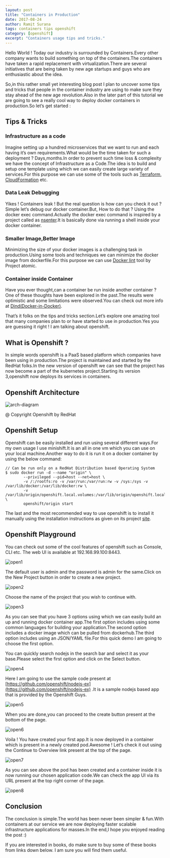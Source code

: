 ```yaml
---
layout: post
title: "Containers in Production"
date: 2017-08-24
author: Ramit Surana
tags: containers tips openshift
category: [openshift]
excerpt: "Containers usage tips and tricks."
---
```


Hello World ! Today our industry is surrounded by Containers.Every other company wants to build something on top of the containers.The containers have taken a rapid replacement with virtualization.There are several initiatives that are being taken by new age startups and guys who are enthusiastic about the idea.

So,in this rather small yet interesting blog post I plan to uncover some tips and tricks that people in the container industry are using to make sure they stay ahead of the new age revolution.Also in the later part of this tutorial we are going to see a really cool way to deploy docker containers in production.So let’s get started :

## Tips & Tricks

### Infrastructure as a code

Imagine setting up a hundred microservices that we want to run and each having it’s own requirements.What would be the time taken for such a deployment ? Days,months.In order to prevent such time loss & complexity we have the concept of Infrastructure as a Code.The idea is to build and setup one template using which we can easily create large variety of services.For this purpose we can use some of the tools such as [Terraform](http://terraform.io/), [CloudFormation](https://aws.amazon.com/cloudformation/) etc.

### Data Leak Debugging

Yikes ! Containers leak ! But the real question is how can you check it out ? Simple let’s debug our docker container.But, How to do that ? Using the docker exec command.Actually the docker exec command is inspired by a project called as [nsenter](https://github.com/jpetazzo/nsenter).It is basically done via running a shell inside your docker container. 

### Smaller Image,Better Image

Minimizing the size of your docker images is a challenging task in production.Using some tools and techniques we can minimize the docker image from dockerfile.For this purpose we can use [Docker lint](https://github.com/projectatomic/dockerfile_lint) tool by Project atomic.

### Container inside Container

Have you ever thought,can a container be run inside another container ? One of these thoughts have been explored in the past.The results were optimistic and some limitations were observed.You can check out more info at [Dind(Docker-in-Docker)](https://github.com/jpetazzo/dind).

That’s it folks on the tips and tricks section.Let’s explore one amazing tool that many companies plan to or have started to use in production.Yes you are guessing it right ! I am talking about openshift.

## What is Openshift ?

In simple words openshift is a PaaS based platform which companies have been using in production.The project is maintained and started by the RedHat folks.In the new version of openshift we can see that the project has now become a part of the kubernetes project.Starting its version 3,openshift now deploys its services in containers.

## Openshift Architecture 

![arch-diagram](https://user-images.githubusercontent.com/8342133/29638409-d3ebd124-8874-11e7-9596-ed5411422371.png)

@ Copyright Openshift by RedHat

## Openshift Setup

Openshift can be easily installed and run using several different ways.For my own usage I use minishift.It is an all in one vm which you can use on your local machine.Another way to do it is run it on a docker container by using the below command:

````
// Can be run only on a RedHat Distribution based Operating System
$ sudo docker run -d --name "origin" \
        --privileged --pid=host --net=host \
        -v /:/rootfs:ro -v /var/run:/var/run:rw -v /sys:/sys -v /var/lib/docker:/var/lib/docker:rw \
        -v /var/lib/origin/openshift.local.volumes:/var/lib/origin/openshift.local.volumes:rslave \ 
        openshift/origin start
````

The last and the most recommended way to use openshift is to install it manually using the installation instructions as given on its project [site](https://github.com/openshift/origin).

## Openshift Playground

You can check out some of the cool features of openshift such as Console, CLI etc. The web UI is available at 192.168.99.100:8443.

![open1](https://user-images.githubusercontent.com/8342133/29638575-433f77ba-8875-11e7-9c33-8c9d40686f39.png)


The default user is admin and the password is admin for the same.Click on the New Project button in order to create a new project.

![open2](https://user-images.githubusercontent.com/8342133/29638619-6bcfeeb2-8875-11e7-8f82-3cab8ce7bca9.png)

Choose the name of the project that you wish to continue with.

![open3](https://user-images.githubusercontent.com/8342133/29638669-8a2bdf7e-8875-11e7-8342-4a5a5862391f.png)

As you can see that you have 3 options using which we can easily build an up and running docker container app.The first option includes using some common languages for building your application.The second option includes a docker image which can be pulled from dockerhub.The third option includes using an JSON/YAML file.For this quick demo I am going to choose the first option.

You can quickly search nodejs in the search bar and select it as your base.Please select the first option and click on the Select button.

![open4](https://user-images.githubusercontent.com/8342133/29638695-a979f23a-8875-11e7-9679-48834ab95179.png)

Here I am going to use the sample code present at [https://github.com/openshift/nodejs-ex](https://github.com/openshift/nodejs-ex) .It is a sample nodejs based app that is provided by the Openshift Guys.

![open5](https://user-images.githubusercontent.com/8342133/29638750-e1c0a12a-8875-11e7-8c36-a4baa330bfa7.png)

When you are done,you can proceed to the create button present at the bottom of the page.

![open6](https://user-images.githubusercontent.com/8342133/29638822-1d0dcfe6-8876-11e7-84df-a96dcff1093b.png)

Voila ! You have created your first app.It is now deployed in a container which is present in a newly created pod.Awesome ! Let’s check it out using the Continue to Overview link present at the top of the page.

![open7](https://user-images.githubusercontent.com/8342133/29638869-42ca11a4-8876-11e7-818d-e6147df0fd92.png)

As you can see above the pod has been created and a container inside it is now running our chosen application code.We can check the app UI via its URL present at the top right corner of the page.

![open8](https://user-images.githubusercontent.com/8342133/29638895-66d27ad2-8876-11e7-9885-5349c15ecc3e.png)

## Conclusion
The conclusion is simple.The world has been never been simpler & fun.With containers at our service we are now deploying faster scalable infrastructure applications for masses.In the end,I hope you enjoyed reading the post :)

If you are interested in books, do make sure to buy some of these books from links down below. I am sure you will find them useful.


